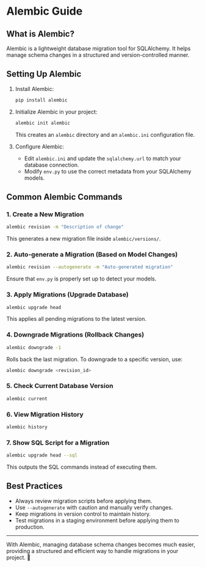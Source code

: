 # Alembic Guide

## What is Alembic?
Alembic is a lightweight database migration tool for SQLAlchemy. It helps manage schema changes in a structured and version-controlled manner.

## Setting Up Alembic

1. Install Alembic:
   ```bash
   pip install alembic
   ```

2. Initialize Alembic in your project:
   ```bash
   alembic init alembic
   ```
   This creates an `alembic` directory and an `alembic.ini` configuration file.

3. Configure Alembic:
   - Edit `alembic.ini` and update the `sqlalchemy.url` to match your database connection.
   - Modify `env.py` to use the correct metadata from your SQLAlchemy models.

## Common Alembic Commands

### 1. Create a New Migration
   ```bash
   alembic revision -m "Description of change"
   ```
   This generates a new migration file inside `alembic/versions/`.

### 2. Auto-generate a Migration (Based on Model Changes)
   ```bash
   alembic revision --autogenerate -m "Auto-generated migration"
   ```
   Ensure that `env.py` is properly set up to detect your models.

### 3. Apply Migrations (Upgrade Database)
   ```bash
   alembic upgrade head
   ```
   This applies all pending migrations to the latest version.

### 4. Downgrade Migrations (Rollback Changes)
   ```bash
   alembic downgrade -1
   ```
   Rolls back the last migration. To downgrade to a specific version, use:
   ```bash
   alembic downgrade <revision_id>
   ```

### 5. Check Current Database Version
   ```bash
   alembic current
   ```

### 6. View Migration History
   ```bash
   alembic history
   ```

### 7. Show SQL Script for a Migration
   ```bash
   alembic upgrade head --sql
   ```
   This outputs the SQL commands instead of executing them.

## Best Practices
- Always review migration scripts before applying them.
- Use `--autogenerate` with caution and manually verify changes.
- Keep migrations in version control to maintain history.
- Test migrations in a staging environment before applying them to production.

---
With Alembic, managing database schema changes becomes much easier, providing a structured and efficient way to handle migrations in your project. 🚀